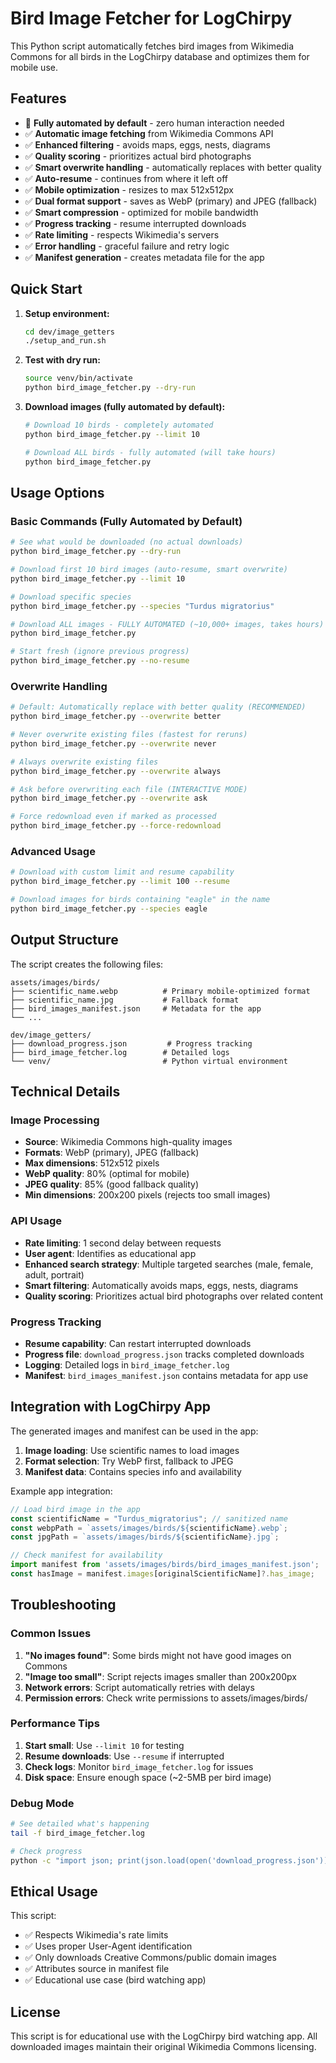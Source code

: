 # Bird Image Fetcher for LogChirpy

This Python script automatically fetches bird images from Wikimedia Commons for all birds in the LogChirpy database and optimizes them for mobile use.

## Features

- 🤖 **Fully automated by default** - zero human interaction needed
- ✅ **Automatic image fetching** from Wikimedia Commons API
- ✅ **Enhanced filtering** - avoids maps, eggs, nests, diagrams
- ✅ **Quality scoring** - prioritizes actual bird photographs
- ✅ **Smart overwrite handling** - automatically replaces with better quality
- ✅ **Auto-resume** - continues from where it left off
- ✅ **Mobile optimization** - resizes to max 512x512px
- ✅ **Dual format support** - saves as WebP (primary) and JPEG (fallback)
- ✅ **Smart compression** - optimized for mobile bandwidth
- ✅ **Progress tracking** - resume interrupted downloads
- ✅ **Rate limiting** - respects Wikimedia's servers
- ✅ **Error handling** - graceful failure and retry logic
- ✅ **Manifest generation** - creates metadata file for the app

## Quick Start

1. **Setup environment:**
   ```bash
   cd dev/image_getters
   ./setup_and_run.sh
   ```

2. **Test with dry run:**
   ```bash
   source venv/bin/activate
   python bird_image_fetcher.py --dry-run
   ```

3. **Download images (fully automated by default):**
   ```bash
   # Download 10 birds - completely automated
   python bird_image_fetcher.py --limit 10
   
   # Download ALL birds - fully automated (will take hours)
   python bird_image_fetcher.py
   ```

## Usage Options

### Basic Commands (Fully Automated by Default)
```bash
# See what would be downloaded (no actual downloads)
python bird_image_fetcher.py --dry-run

# Download first 10 bird images (auto-resume, smart overwrite)
python bird_image_fetcher.py --limit 10

# Download specific species
python bird_image_fetcher.py --species "Turdus migratorius"

# Download ALL images - FULLY AUTOMATED (~10,000+ images, takes hours)
python bird_image_fetcher.py

# Start fresh (ignore previous progress)
python bird_image_fetcher.py --no-resume
```

### Overwrite Handling
```bash
# Default: Automatically replace with better quality (RECOMMENDED)
python bird_image_fetcher.py --overwrite better

# Never overwrite existing files (fastest for reruns)
python bird_image_fetcher.py --overwrite never

# Always overwrite existing files
python bird_image_fetcher.py --overwrite always

# Ask before overwriting each file (INTERACTIVE MODE)
python bird_image_fetcher.py --overwrite ask

# Force redownload even if marked as processed
python bird_image_fetcher.py --force-redownload
```

### Advanced Usage
```bash
# Download with custom limit and resume capability
python bird_image_fetcher.py --limit 100 --resume

# Download images for birds containing "eagle" in the name
python bird_image_fetcher.py --species eagle
```

## Output Structure

The script creates the following files:

```
assets/images/birds/
├── scientific_name.webp          # Primary mobile-optimized format
├── scientific_name.jpg           # Fallback format
├── bird_images_manifest.json     # Metadata for the app
└── ...

dev/image_getters/
├── download_progress.json         # Progress tracking
├── bird_image_fetcher.log        # Detailed logs
└── venv/                         # Python virtual environment
```

## Technical Details

### Image Processing
- **Source**: Wikimedia Commons high-quality images
- **Formats**: WebP (primary), JPEG (fallback)
- **Max dimensions**: 512x512 pixels
- **WebP quality**: 80% (optimal for mobile)
- **JPEG quality**: 85% (good fallback quality)
- **Min dimensions**: 200x200 pixels (rejects too small images)

### API Usage
- **Rate limiting**: 1 second delay between requests
- **User agent**: Identifies as educational app
- **Enhanced search strategy**: Multiple targeted searches (male, female, adult, portrait)
- **Smart filtering**: Automatically avoids maps, eggs, nests, diagrams
- **Quality scoring**: Prioritizes actual bird photographs over related content

### Progress Tracking
- **Resume capability**: Can restart interrupted downloads
- **Progress file**: `download_progress.json` tracks completed downloads
- **Logging**: Detailed logs in `bird_image_fetcher.log`
- **Manifest**: `bird_images_manifest.json` contains metadata for app use

## Integration with LogChirpy App

The generated images and manifest can be used in the app:

1. **Image loading**: Use scientific names to load images
2. **Format selection**: Try WebP first, fallback to JPEG
3. **Manifest data**: Contains species info and availability

Example app integration:
```typescript
// Load bird image in the app
const scientificName = "Turdus_migratorius"; // sanitized name
const webpPath = `assets/images/birds/${scientificName}.webp`;
const jpgPath = `assets/images/birds/${scientificName}.jpg`;

// Check manifest for availability
import manifest from 'assets/images/birds/bird_images_manifest.json';
const hasImage = manifest.images[originalScientificName]?.has_image;
```

## Troubleshooting

### Common Issues

1. **"No images found"**: Some birds might not have good images on Commons
2. **"Image too small"**: Script rejects images smaller than 200x200px
3. **Network errors**: Script automatically retries with delays
4. **Permission errors**: Check write permissions to assets/images/birds/

### Performance Tips

1. **Start small**: Use `--limit 10` for testing
2. **Resume downloads**: Use `--resume` if interrupted
3. **Check logs**: Monitor `bird_image_fetcher.log` for issues
4. **Disk space**: Ensure enough space (~2-5MB per bird image)

### Debug Mode
```bash
# See detailed what's happening
tail -f bird_image_fetcher.log

# Check progress
python -c "import json; print(json.load(open('download_progress.json')))"
```

## Ethical Usage

This script:
- ✅ Respects Wikimedia's rate limits
- ✅ Uses proper User-Agent identification
- ✅ Only downloads Creative Commons/public domain images
- ✅ Attributes source in manifest file
- ✅ Educational use case (bird watching app)

## License

This script is for educational use with the LogChirpy bird watching app. All downloaded images maintain their original Wikimedia Commons licensing.